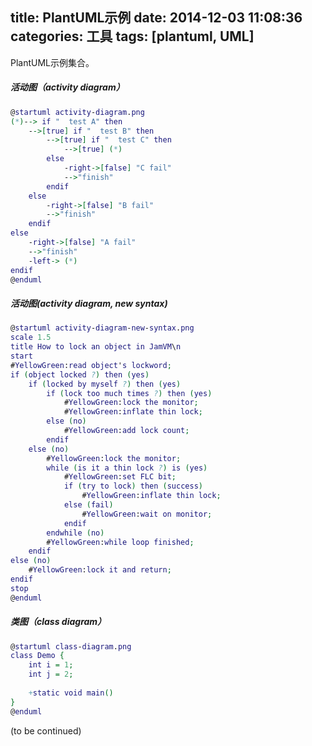 ﻿title: PlantUML示例
date: 2014-12-03 11:08:36
categories: 工具
tags: [plantuml, UML]
---

PlantUML示例集合。

<!--more-->

##### 活动图（activity diagram）
```dot
@startuml activity-diagram.png
(*)--> if "  test A" then
    -->[true] if "  test B" then
        -->[true] if "  test C" then
            -->[true] (*)
        else
            -right->[false] "C fail"
            -->"finish"
        endif
    else
        -right->[false] "B fail"
        -->"finish"
    endif
else
    -right->[false] "A fail"
    -->"finish"
    -left-> (*)
endif
@enduml
```

##### 活动图(activity diagram, new syntax)
```dot
@startuml activity-diagram-new-syntax.png
scale 1.5
title How to lock an object in JamVM\n
start
#YellowGreen:read object's lockword;
if (object locked ?) then (yes)
    if (locked by myself ?) then (yes)
        if (lock too much times ?) then (yes)
            #YellowGreen:lock the monitor;
            #YellowGreen:inflate thin lock;
        else (no)
            #YellowGreen:add lock count;
        endif
    else (no)
        #YellowGreen:lock the monitor;
        while (is it a thin lock ?) is (yes)
            #YellowGreen:set FLC bit;
            if (try to lock) then (success)
                #YellowGreen:inflate thin lock;
            else (fail)
                #YellowGreen:wait on monitor;
            endif
        endwhile (no)
        #YellowGreen:while loop finished;
    endif
else (no)
    #YellowGreen:lock it and return;
endif
stop
@enduml
```

##### 类图（class diagram）
```dot
@startuml class-diagram.png
class Demo {
    int i = 1;
    int j = 2;
    
    +static void main()
}
@enduml
```

(to be continued)